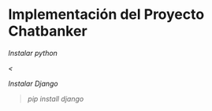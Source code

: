 # Implementación del Proyecto Chatbanker

<i>Instalar python<i/>

<

<i>Instalar Django<i/>

>pip install django

